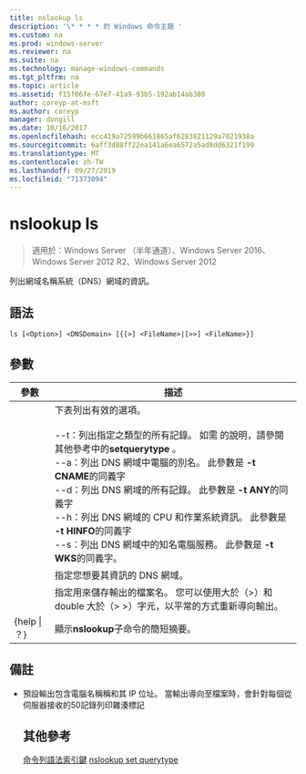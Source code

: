 ```yaml
---
title: nslookup ls
description: '\* * * * 的 Windows 命令主題 '
ms.custom: na
ms.prod: windows-server
ms.reviewer: na
ms.suite: na
ms.technology: manage-windows-commands
ms.tgt_pltfrm: na
ms.topic: article
ms.assetid: f15f06fe-67e7-41a9-93b5-192ab14ab380
author: coreyp-at-msft
ms.author: coreyp
manager: dongill
ms.date: 10/16/2017
ms.openlocfilehash: ecc419a72599b661865af6283821129a7021938a
ms.sourcegitcommit: 6aff3d88ff22ea141a6ea6572a5ad8dd6321f199
ms.translationtype: MT
ms.contentlocale: zh-TW
ms.lasthandoff: 09/27/2019
ms.locfileid: "71373094"
---
```

# <a name="nslookup-ls"></a>nslookup ls

>適用於：Windows Server （半年通道）、Windows Server 2016、Windows Server 2012 R2、Windows Server 2012

列出網域名稱系統（DNS）網域的資訊。
## <a name="syntax"></a>語法
```
ls [<Option>] <DNSDomain> [{[>] <FileName>|[>>] <FileName>}]
```
## <a name="parameters"></a>參數

|    參數    |                                                                                                                                                                                                                                                                                                               描述                                                                                                                                                                                                                                                                                                                |
|-----------------|------------------------------------------------------------------------------------------------------------------------------------------------------------------------------------------------------------------------------------------------------------------------------------------------------------------------------------------------------------------------------------------------------------------------------------------------------------------------------------------------------------------------------------------------------------------------------------------------------------------------------------------|
|    <Option>     | 下表列出有效的選項。<br /><br />--t：列出指定之類型的所有記錄。 如需 <querytype> 的說明，請參閱其他參考中的**setquerytype** 。<br />--a：列出 DNS 網域中電腦的別名。 此參數是 **-t CNAME**的同義字<br />--d：列出 DNS 網域的所有記錄。 此參數是 **-t ANY**的同義字<br />--h：列出 DNS 網域的 CPU 和作業系統資訊。 此參數是 **-t HINFO**的同義字<br />--s：列出 DNS 網域中的知名電腦服務。 此參數是 **-t WKS**的同義字。 |
|   <DNSDomain>   |                                                                                                                                                                                                                                                                                         指定您想要其資訊的 DNS 網域。                                                                                                                                                                                                                                                                                         |
|   <FileName>    |                                                                                                                                                                                                                                 指定用來儲存輸出的檔案名。 您可以使用大於（>）和 double 大於（> >）字元，以平常的方式重新導向輸出。                                                                                                                                                                                                                                  |
| {help &#124; ？} |                                                                                                                                                                                                                                                                                          顯示**nslookup**子命令的簡短摘要。                                                                                                                                                                                                                                                                                           |

## <a name="remarks"></a>備註
- 預設輸出包含電腦名稱稱和其 IP 位址。 當輸出導向至檔案時，會針對每個從伺服器接收的50記錄列印雜湊標記
  ## <a name="additional-references"></a>其他參考
  [命令列語法索引鍵](command-line-syntax-key.md)
   [nslookup set querytype](nslookup-set-querytype.md)
